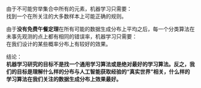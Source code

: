 由于不可能穷举集合中所有的元素，机器学习只需要：  
找到一个在所关注的大多数样本上可能正确的规则。  

由于**没有免费午餐定理**在所有可能的数据生成分布上平均之后，每一个分类算法在未事先观测的点上都有相同的错误率，机器学习只需要：  
在我们设计的某些概率分布上有较好的效果。  

结论：  
**机器学习研究的目标不是找一个通用学习算法或是绝对最好的学习算法。反之，我们的目标是理解什么样的分布与人工智能获取经验的“真实世界”相关，什么样的学习算法在我们关注的数据生成分布上效果最好。**